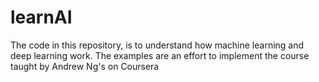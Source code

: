 # learnAI
The code in this repository, is to understand how machine learning and deep learning work. 
The examples are an effort to implement the course taught by Andrew Ng's on Coursera 
